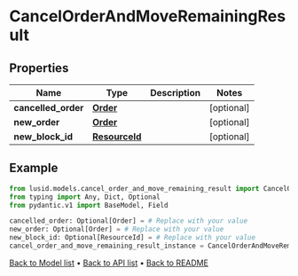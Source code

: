 # CancelOrderAndMoveRemainingResult

## Properties
Name | Type | Description | Notes
------------ | ------------- | ------------- | -------------
**cancelled_order** | [**Order**](Order.md) |  | [optional] 
**new_order** | [**Order**](Order.md) |  | [optional] 
**new_block_id** | [**ResourceId**](ResourceId.md) |  | [optional] 
## Example

```python
from lusid.models.cancel_order_and_move_remaining_result import CancelOrderAndMoveRemainingResult
from typing import Any, Dict, Optional
from pydantic.v1 import BaseModel, Field

cancelled_order: Optional[Order] = # Replace with your value
new_order: Optional[Order] = # Replace with your value
new_block_id: Optional[ResourceId] = # Replace with your value
cancel_order_and_move_remaining_result_instance = CancelOrderAndMoveRemainingResult(cancelled_order=cancelled_order, new_order=new_order, new_block_id=new_block_id)

```

[Back to Model list](../README.md#documentation-for-models) &#8226; [Back to API list](../README.md#documentation-for-api-endpoints) &#8226; [Back to README](../README.md)

